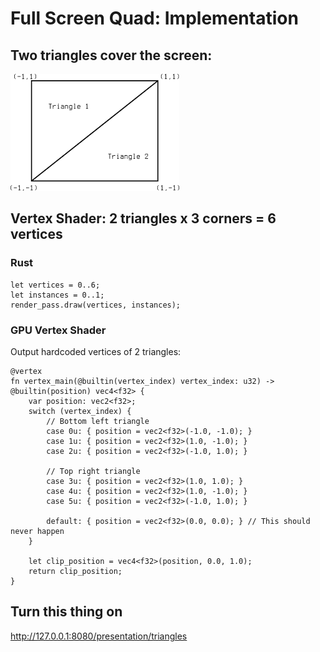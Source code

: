 # Full Screen Quad: Implementation

## Two triangles cover the screen:

![Full Screen Quad](./images/full_screen_quad.png)

## Vertex Shader: 2 triangles x 3 corners = 6 vertices

### Rust

```rust,noplayground
let vertices = 0..6;
let instances = 0..1;
render_pass.draw(vertices, instances);
```

### GPU Vertex Shader

Output hardcoded vertices of 2 triangles:

```wgsl
@vertex
fn vertex_main(@builtin(vertex_index) vertex_index: u32) -> @builtin(position) vec4<f32> {
    var position: vec2<f32>;
    switch (vertex_index) {
        // Bottom left triangle
        case 0u: { position = vec2<f32>(-1.0, -1.0); }
        case 1u: { position = vec2<f32>(1.0, -1.0); }
        case 2u: { position = vec2<f32>(-1.0, 1.0); }

        // Top right triangle
        case 3u: { position = vec2<f32>(1.0, 1.0); }
        case 4u: { position = vec2<f32>(1.0, -1.0); }
        case 5u: { position = vec2<f32>(-1.0, 1.0); }

        default: { position = vec2<f32>(0.0, 0.0); } // This should never happen
    }

    let clip_position = vec4<f32>(position, 0.0, 1.0);
    return clip_position;
}
```

## Turn this thing on 

<http://127.0.0.1:8080/presentation/triangles>
